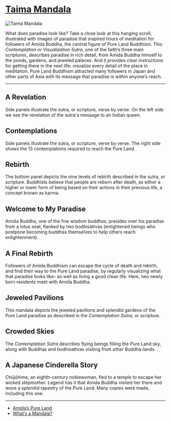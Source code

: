 # [Taima Mandala ](http://artstories.artsmia.org/#/o/3369)
![Taima Mandala ](http://api.artsmia.org/images/3369/large.jpg)

What does paradise look like? Take a close look at this hanging scroll, illustrated with images of paradise that inspired hours of meditation for followers of Amida Buddha, the central figure of Pure Land Buddhism. This *Contemplation or Visualization Sutra*, one of the faith’s three main scriptures, describes paradise in rich detail, from Amida Buddha himself to the ponds, gardens, and jeweled palaces. And it provides clear instructions for getting there in the next life: visualize every detail of the place in meditation. Pure Land Buddhism attracted many followers in Japan and other parts of Asia with its message that paradise is within anyone’s reach.

---

## A Revelation

Side panels illustrate the sutra, or scripture, verse by verse. On the left side we see the revelation of the sutra's message to an Indian queen. 

## Contemplations

Side panels illustrate the sutra, or scripture, verse by verse. The right side shows the 13 contemplations required to reach the Pure Land. 

## Rebirth

The bottom panel depicts the nine levels of rebirth described in the sutra, or scripture. Buddhists believe that people are reborn after death, as either a higher or lower form of being based on their actions in their previous life, a concept known as karma. 

## Welcome to My Paradise

Amida Buddha, one of the five wisdom buddhas, presides over his paradise from a lotus seat, flanked by two bodhisattvas (enlightened beings who postpone becoming buddhas themselves to help others reach enlightenment). 

## A Final Rebirth

Followers of Amida Buddhism can escape the cycle of death and rebirth, and find their way to the Pure Land paradise, by regularly visualizing what that paradise looks like– as well as living a good clean life. Here, two newly born residents meet with Amida Buddha. 

## Jeweled Pavilions

This mandala depicts the jeweled pavilions and splendid gardens of the Pure Land paradise as described in the *Contemplation Sutra*, or scripture. 

## Crowded Skies

The *Contemplation Sutra* describes flying beings filling the Pure Land sky, along with Buddhas and bodhisattvas visiting from other Buddha-lands. 

## A Japanese Cinderella Story

Chūjōhime, an eighth-century noblewoman, fled to a temple to escape her wicked stepmother. Legend has it that Amida Buddha visited her there and wove a splendid tapestry of the Pure Land. Many copies were made, including this one. 

---

* [Amida’s Pure Land](../stories/amida-s-pure-land.md)
* [What’s a Mandala?](../stories/what-s-a-mandala.md)
